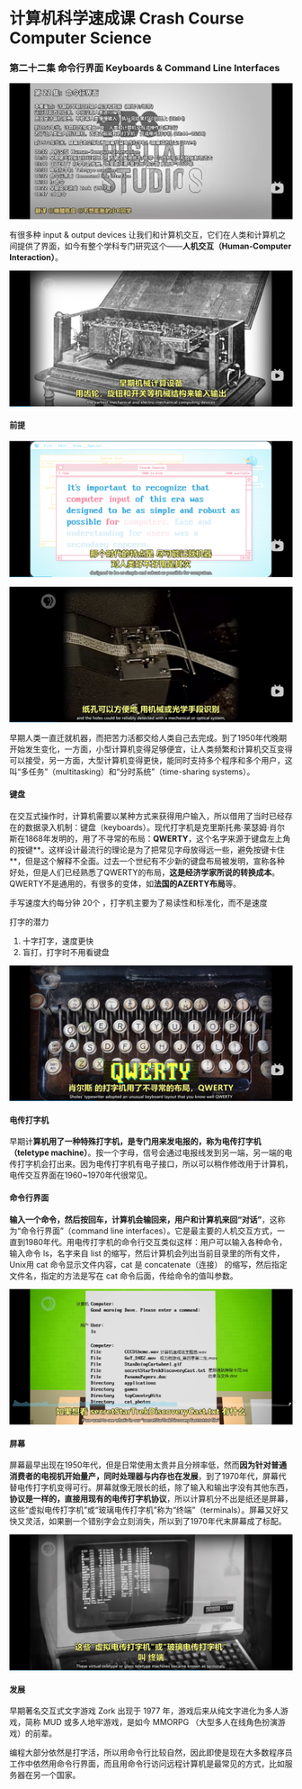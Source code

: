 # 计算机科学速成课 Crash Course Computer Science

### 第二十二集 命令行界面 Keyboards & Command Line Interfaces

![image-20250917155346152](image/image-20250917155346152.png)

有很多种 input & output devices 让我们和计算机交互，它们在人类和计算机之间提供了界面，如今有整个学科专门研究这个——**人机交互（Human-Computer Interaction）**。

![image-20250917155537498](image/image-20250917155537498.png)



#### 前提

![image-20250917155641394](image/image-20250917155641394.png)

![image-20250917155703941](image/image-20250917155703941.png)

早期人类一直迁就机器，而把苦力活都交给人类自己去完成。到了1950年代晚期开始发生变化，一方面，小型计算机变得足够便宜，让人类频繁和计算机交互变得可以接受，另一方面，大型计算机变得更快，能同时支持多个程序和多个用户，这叫“多任务”（multitasking）和“分时系统”（time-sharing systems）。

#### 键盘

在交互式操作时，计算机需要以某种方式来获得用户输入，所以借用了当时已经存在的数据录入机制：键盘（keyboards）。现代打字机是克里斯托弗·莱瑟姆·肖尔斯在1868年发明的，用了不寻常的布局：**QWERTY**，这个名字来源于键盘左上角的按键**。这样设计最流行的理论是为了把常见字母放得远一些，避免按键卡住**，但是这个解释不全面。过去一个世纪有不少新的键盘布局被发明，宣称各种好处，但是人们已经熟悉了QWERTY的布局，**这是经济学家所说的转换成本**。QWERTY不是通用的，有很多的变体，如**法国的AZERTY布局**等。

手写速度大约每分钟 20个 ，打字机主要为了易读性和标准化，而不是速度

打字的潜力

1. 十字打字，速度更快
2. 盲打，打字时不用看键盘

![image-20250917160001562](image/image-20250917160001562.png)

#### 电传打字机

早期计**算机用了一种特殊打字机，是专门用来发电报的，称为电传打字机（teletype machine）**。按一个字母，信号会通过电报线发到另一端，另一端的电传打字机会打出来。因为电传打字机有电子接口，所以可以稍作修改用于计算机，电传交互界面在1960~1970年代很常见。

#### 命令行界面

**输入一个命令，然后按回车，计算机会输回来，用户和计算机来回“对话”**，这称为“命令行界面”（command line interfaces）。它是最主要的人机交互方式，一直到1980年代。用电传打字机的命令行交互类似这样：用户可以输入各种命令，输入命令 ls，名字来自 list 的缩写，然后计算机会列出当前目录里的所有文件，Unix用 cat 命令显示文件内容，cat 是 concatenate（连接） 的缩写，然后指定文件名，指定的方法是写在 cat 命令后面，传给命令的值叫参数。

![image-20250917160613063](image/image-20250917160613063.png)

#### 屏幕

屏幕最早出现在1950年代，但是日常使用太贵并且分辨率低，然而**因为针对普通消费者的电视机开始量产，同时处理器与内存也在发展**，到了1970年代，屏幕代替电传打字机变得可行。屏幕就像无限长的纸，除了输入和输出字没有其他东西，**协议是一样的，直接用现有的电传打字机协议**，所以计算机分不出是纸还是屏幕，这些“虚拟电传打字机”或“玻璃电传打字机”称为“终端”（terminals）。屏幕又好又快又灵活，如果删一个错别字会立刻消失，所以到了1970年代末屏幕成了标配。

![image-20250917160816745](image/image-20250917160816745.png)

#### 发展

早期著名交互式文字游戏 Zork 出现于 1977 年，游戏后来从纯文字进化为多人游戏，简称 MUD 或多人地牢游戏，是如今 MMORPG （大型多人在线角色扮演游戏）的前辈。

编程大部分依然是打字活，所以用命令行比较自然，因此即使是现在大多数程序员工作中依然用命令行界面，而且用命令行访问远程计算机是最常见的方式，比如服务器在另一个国家。

